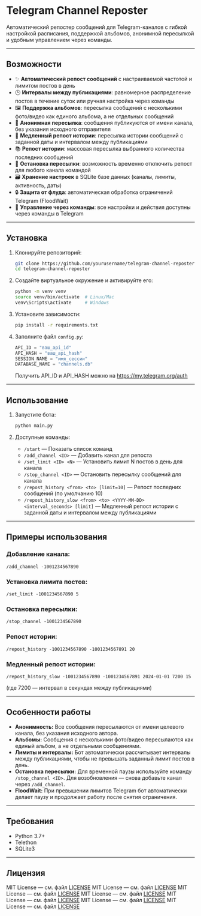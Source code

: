 
# Telegram Channel Reposter

Автоматический репостер сообщений для Telegram-каналов с гибкой настройкой расписания, поддержкой альбомов, анонимной пересылкой и удобным управлением через команды.

---

## Возможности

- ✨ **Автоматический репост сообщений** с настраиваемой частотой и лимитом постов в день
- 🕒 **Интервалы между публикациями**: равномерное распределение постов в течение суток или ручная настройка через команды
- 🖼️ **Поддержка альбомов**: пересылка сообщений с несколькими фото/видео как единого альбома, а не отдельных сообщений
- 👤 **Анонимная пересылка**: сообщения публикуются от имени канала, без указания исходного отправителя
- 🔄 **Медленный репост истории**: пересылка истории сообщений с заданной даты и интервалом между публикациями
- 📚 **Репост истории**: массовая пересылка выбранного количества последних сообщений
- 🛑 **Остановка пересылки**: возможность временно отключить репост для любого канала командой
- 🗃️ **Хранение настроек** в SQLite базе данных (каналы, лимиты, активность, даты)
- 🔒 **Защита от флуда**: автоматическая обработка ограничений Telegram (FloodWait)
- 📝 **Управление через команды**: все настройки и действия доступны через команды в Telegram

---

## Установка

1. Клонируйте репозиторий:
    ```bash
    git clone https://github.com/yourusername/telegram-channel-reposter.git
    cd telegram-channel-reposter
    ```

2. Создайте виртуальное окружение и активируйте его:
    ```bash
    python -m venv venv
    source venv/bin/activate  # Linux/Mac
    venv\Scripts\activate     # Windows
    ```

3. Установите зависимости:
    ```bash
    pip install -r requirements.txt
    ```

4. Заполните файл `config.py`:
    ```python
    API_ID = "ваш_api_id"
    API_HASH = "ваш_api_hash"
    SESSION_NAME = "имя_сессии"
    DATABASE_NAME = "channels.db"
    ```
    Получить API_ID и API_HASH можно на https://my.telegram.org/auth

---

## Использование

1. Запустите бота:
    ```bash
    python main.py
    ```

2. Доступные команды:
    - `/start` — Показать список команд
    - `/add_channel <ID>` — Добавить канал для репоста
    - `/set_limit <ID> <N>` — Установить лимит N постов в день для канала
    - `/stop_channel <ID>` — Остановить пересылку сообщений для канала
    - `/repost_history <from> <to> [limit=10]` — Репост последних сообщений (по умолчанию 10)
    - `/repost_history_slow <from> <to> <YYYY-MM-DD> <interval_seconds> [limit]` — Медленный репост истории с заданной даты и интервалом между публикациями

---

## Примеры использования

### Добавление канала:
```
/add_channel -1001234567890
```

### Установка лимита постов:
```
/set_limit -1001234567890 5
```

### Остановка пересылки:
```
/stop_channel -1001234567890
```

### Репост истории:
```
/repost_history -1001234567890 -1001234567891 20
```

### Медленный репост истории:
```
/repost_history_slow -1001234567890 -1001234567891 2024-01-01 7200 15
```
(где 7200 — интервал в секундах между публикациями)

---

## Особенности работы

- **Анонимность:** Все сообщения пересылаются от имени целевого канала, без указания исходного автора.
- **Альбомы:** Сообщения с несколькими фото/видео пересылаются как единый альбом, а не отдельными сообщениями.
- **Лимиты и интервалы:** Бот автоматически рассчитывает интервалы между публикациями, чтобы не превышать заданный лимит постов в день.
- **Остановка пересылки:** Для временной паузы используйте команду `/stop_channel <ID>`. Для возобновления — снова добавьте канал через `/add_channel`.
- **FloodWait:** При превышении лимитов Telegram бот автоматически делает паузу и продолжает работу после снятия ограничения.

---

## Требования

- Python 3.7+
- Telethon
- SQLite3

---

## Лицензия

MIT License — см. файл [LICENSE](LICENSE)
MIT License — см. файл [LICENSE](LICENSE)
MIT License — см. файл [LICENSE](LICENSE)
MIT License — см. файл [LICENSE](LICENSE)
MIT License — см. файл [LICENSE](LICENSE)
MIT License — см. файл [LICENSE](LICENSE)
MIT License — см. файл [LICENSE](LICENSE)
